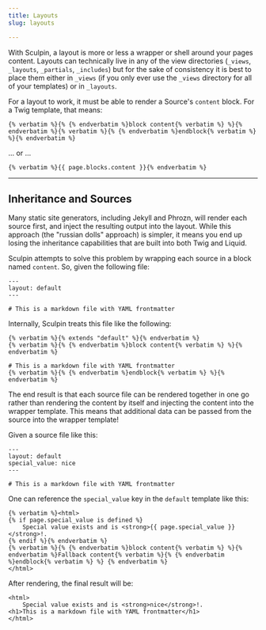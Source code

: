 ```yaml
---
title: Layouts
slug: layouts

---
```


With Sculpin, a layout is more or less a wrapper or shell around your pages
content. Layouts can technically live in any of the view directories
(`_views`, `_layouts`, `_partials`, `_includes`) but for the sake of consistency
it is best to place them either in `_views` (if you only ever use the `_views`
directory for all of your templates) or in `_layouts`.

For a layout to work, it must be able to render a Source's `content` block. For
a Twig template, that means:

    {% verbatim %}{% {% endverbatim %}block content{% verbatim %} %}{% endverbatim %}{% verbatim %}{% {% endverbatim %}endblock{% verbatim %} %}{% endverbatim %}

... or ...

    {% verbatim %}{{ page.blocks.content }}{% endverbatim %}

---

## Inheritance and Sources

Many static site generators, including Jekyll and Phrozn, will render each
source first, and inject the resulting output into the layout. While this
approach (the "russian dolls" approach) is simpler, it means you end up losing
the inheritance capabilities that are built into both Twig and Liquid.

Sculpin attempts to solve this problem by wrapping each source in a block named
`content`. So, given the following file:

    ---
    layout: default
    ---

    # This is a markdown file with YAML frontmatter

Internally, Sculpin treats this file like the following:

    {% verbatim %}{% extends "default" %}{% endverbatim %}
    {% verbatim %}{% {% endverbatim %}block content{% verbatim %} %}{% endverbatim %}

    # This is a markdown file with YAML frontmatter
    {% verbatim %}{% {% endverbatim %}endblock{% verbatim %} %}{% endverbatim %}




The end result is that each source file can be rendered together in one go
rather than rendering the content by itself and injecting the content into the
wrapper template. This means that additional data can be passed from the source
into the wrapper template!

Given a source file like this:

    ---
    layout: default
    special_value: nice
    ---

    # This is a markdown file with YAML frontmatter

One can reference the `special_value` key in the `default` template like this:

    {% verbatim %}<html>
    {% if page.special_value is defined %}
        Special value exists and is <strong>{{ page.special_value }}</strong>!.
    {% endif %}{% endverbatim %}
    {% verbatim %}{% {% endverbatim %}block content{% verbatim %} %}{% endverbatim %}Fallback content{% verbatim %}{% {% endverbatim %}endblock{% verbatim %} %} {% endverbatim %}
    </html>

After rendering, the final result will be:

    <html>
        Special value exists and is <strong>nice</strong>!.
    <h1>This is a markdown file with YAML frontmatter</h1>
    </html>




